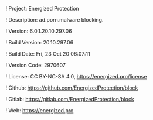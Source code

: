 ! Project: Energized Protection

! Description: ad.porn.malware blocking.

! Version: 6.0.1.20.10.297.06

! Build Version: 20.10.297.06

! Build Date: Fri, 23 Oct 20 06:07:11

! Version Code: 2970607

! License: CC BY-NC-SA 4.0, https://energized.pro/license

! Github: https://github.com/EnergizedProtection/block

! Gitlab: https://gitlab.com/EnergizedProtection/block


! Web: https://energized.pro
